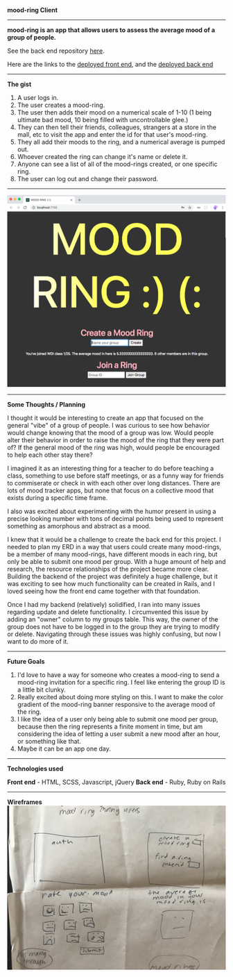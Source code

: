 <b>mood-ring Client</b>

_______


<b>mood-ring is an app that allows users to assess the average mood of a group of people.</b>

See the back end repository <a href="https://github.com/dbenbass/mood-ring"> here</a>.

Here are the links to the <a href="https://dbenbass.github.io/mood-ring-client"> deployed front end</a>, and the <a href="https://rocky-bastion-73525.herokuapp.com/"> deployed back end </a>

_______

<b>The gist</b>

1. A user logs in.
2. The user creates a mood-ring.
3. The user then adds their mood on a numerical scale of 1-10 (1 being ultimate bad mood, 10 being filled with uncontrollable glee.)
4. They can then tell their friends, colleagues, strangers at a store in the mall, etc to visit the app and enter the id for that user's mood-ring.
5. They all add their moods to the ring, and a numerical average is pumped out.
6. Whoever created the ring can change it's name or delete it.
7. Anyone can see a list of all of the mood-rings created, or one specific ring.
8. The user can log out and change their password.
_______


<img src="/public/moodring.jpg">

_______

<b>Some Thoughts / Planning</b>

I thought it would be interesting to create an app that focused on the general "vibe" of a group of people. I was curious to see how behavior would change knowing that the mood of a group was low.
Would people alter their behavior in order to raise the mood of the ring that they were part of? If the general mood of the ring was high, would people be encouraged to help each other stay there?

I imagined it as an interesting thing for a teacher to do before teaching a class, something to use before staff meetings, or as a funny way for friends to commiserate or check in with each other over long distances. There are lots of mood tracker apps, but none that focus on a collective mood that exists during a specific time frame.

I also was excited about experimenting with the humor present in using a precise looking number with tons of decimal points being used to represent something as amorphous and abstract as a mood.

I knew that it would be a challenge to create the back end for this project. I needed to plan my ERD in a way that users could create many mood-rings, be a member of many mood-rings, have different moods in each ring, but only be able to submit one mood per group. With a huge amount of help and research, the resource relationships of the project became more clear. Building the backend of the project was definitely a huge challenge, but it was exciting to see how much functionality can be created in Rails, and I loved seeing how the front end came together with that foundation.

Once I had my backend (relatively) solidified, I ran into many issues regarding update and delete functionality. I circumvented this issue by adding an "owner" column to my groups table. This way, the owner of the group does not have to be logged in to the group they are trying to modify or delete. Navigating through these issues was highly confusing, but now I want to do more of it.

_______

<b>Future Goals</b>

1. I'd love to have a way for someone who creates a mood-ring to send a mood-ring invitation for a specific ring. I feel like entering the group ID is a little bit clunky.
2. Really excited about doing more styling on this. I want to make the color gradient of the mood-ring banner responsive to the average mood of the ring.
3. I like the idea of a user only being able to submit one mood per group, because then the ring represents a finite moment in time, but am considering the idea of letting a user submit a new mood after an hour, or something like that.
4. Maybe it can be an app one day.

_______

<b>Technologies used</b>

<b>Front end</b> - HTML, SCSS, Javascript, jQuery
<b>Back end</b> - Ruby, Ruby on Rails

_______

<b>Wireframes</b>
<img src="/public/wireframes.jpg">
